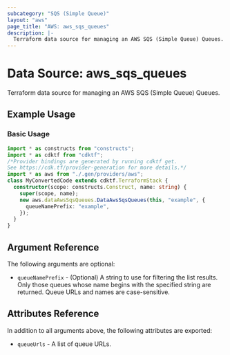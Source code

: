 ```yaml
---
subcategory: "SQS (Simple Queue)"
layout: "aws"
page_title: "AWS: aws_sqs_queues"
description: |-
  Terraform data source for managing an AWS SQS (Simple Queue) Queues.
---
```


# Data Source: aws_sqs_queues

Terraform data source for managing an AWS SQS (Simple Queue) Queues.

## Example Usage

### Basic Usage

```typescript
import * as constructs from "constructs";
import * as cdktf from "cdktf";
/*Provider bindings are generated by running cdktf get.
See https://cdk.tf/provider-generation for more details.*/
import * as aws from "./.gen/providers/aws";
class MyConvertedCode extends cdktf.TerraformStack {
  constructor(scope: constructs.Construct, name: string) {
    super(scope, name);
    new aws.dataAwsSqsQueues.DataAwsSqsQueues(this, "example", {
      queueNamePrefix: "example",
    });
  }
}

```

## Argument Reference

The following arguments are optional:

* `queueNamePrefix` - (Optional) A string to use for filtering the list results. Only those queues whose name begins with the specified string are returned. Queue URLs and names are case-sensitive.

## Attributes Reference

In addition to all arguments above, the following attributes are exported:

* `queueUrls` - A list of queue URLs.

<!-- cache-key: cdktf-0.17.0-pre.15 input-db0e5c374b0793fd821401f18c4b1ada539b6f04121d6424faaec02ce648e95a -->